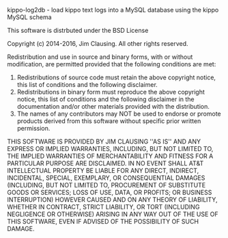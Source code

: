 kippo-log2db - load kippo text logs into a MySQL database using the kippo MySQL schema

This software is distrbuted under the BSD License
 
Copyright (c) 2014-2016, Jim Clausing.  All other rights reserved.
 
Redistribution and use in source and binary forms, with or without modification, are permitted
provided that the following conditions are met:
 
1. Redistributions of source code must retain the above copyright notice, this list of conditions
   and the following disclaimer.
2. Redistributions in binary form must reproduce the above copyright notice, this list of
   conditions and the following disclaimer in the documentation and/or other materials provided
   with the distribution.
3. The names of any contributors may NOT be used to endorse or promote products derived from this 
   software without specific prior written permission.
 
THIS SOFTWARE IS PROVIDED BY JIM CLAUSING ''AS IS'' AND ANY EXPRESS OR
IMPLIED WARRANTIES, INCLUDING, BUT NOT LIMITED TO, THE IMPLIED WARRANTIES OF
MERCHANTABILITY AND FITNESS FOR A PARTICULAR PURPOSE ARE DISCLAIMED. IN NO EVENT
SHALL AT&T INTELLECTUAL PROPERTY BE LIABLE FOR ANY DIRECT, INDIRECT, INCIDENTAL,
SPECIAL, EXEMPLARY, OR CONSEQUENTIAL DAMAGES (INCLUDING, BUT NOT LIMITED TO,
PROCUREMENT OF SUBSTITUTE GOODS OR SERVICES;  LOSS OF USE, DATA, OR PROFITS;
OR BUSINESS INTERRUPTION) HOWEVER CAUSED AND ON ANY THEORY OF LIABILITY, WHETHER IN
CONTRACT, STRICT LIABILITY, OR TORT (INCLUDING NEGLIGENCE OR OTHERWISE) ARISING IN
ANY WAY OUT OF THE USE OF THIS SOFTWARE, EVEN IF ADVISED OF THE POSSIBILITY OF SUCH
DAMAGE.
